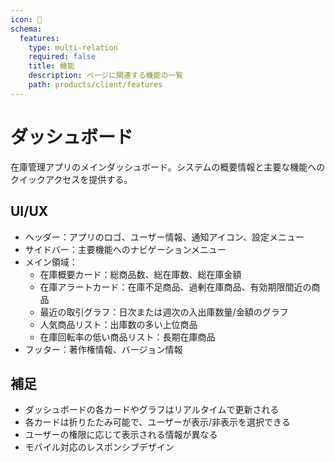 ```yaml
---
icon: 📁
schema:
  features:
    type: multi-relation
    required: false
    title: 機能
    description: ページに関連する機能の一覧
    path: products/client/features
---
```


# ダッシュボード

在庫管理アプリのメインダッシュボード。システムの概要情報と主要な機能へのクイックアクセスを提供する。

## UI/UX

- ヘッダー：アプリのロゴ、ユーザー情報、通知アイコン、設定メニュー
- サイドバー：主要機能へのナビゲーションメニュー
- メイン領域：
  - 在庫概要カード：総商品数、総在庫数、総在庫金額
  - 在庫アラートカード：在庫不足商品、過剰在庫商品、有効期限間近の商品
  - 最近の取引グラフ：日次または週次の入出庫数量/金額のグラフ
  - 人気商品リスト：出庫数の多い上位商品
  - 在庫回転率の低い商品リスト：長期在庫商品
- フッター：著作権情報、バージョン情報

## 補足

- ダッシュボードの各カードやグラフはリアルタイムで更新される
- 各カードは折りたたみ可能で、ユーザーが表示/非表示を選択できる
- ユーザーの権限に応じて表示される情報が異なる
- モバイル対応のレスポンシブデザイン
